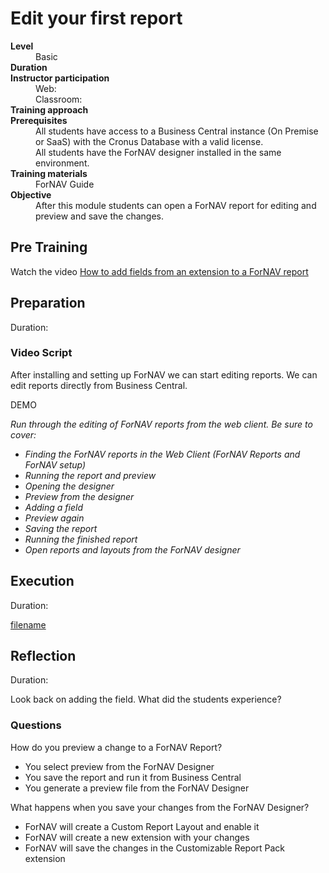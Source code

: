 # Edit your first report
<dl>
  <dt><b>Level</b></dt>
  <dd>Basic</dd>
  <dt><b>Duration</b></dt>
  <dd></dd>
  <dt><b>Instructor participation</b></dt>
  <dd>Web: <br>Classroom: </dd>
  <dt><b>Training approach</b></dt>
  <dd></dd>
  <dt><b>Prerequisites</b></dt>
  <dd>All students have access to a Business Central instance (On Premise or SaaS) with the Cronus Database with a valid license. <br> All students have the ForNAV designer installed in the same environment.</dd>
  <dt><b>Training materials</b></dt>
  <dd>ForNAV Guide</dd>
  <dt><b>Objective</b></dt>
  <dd>After this module students can open a ForNAV report for editing and preview and save the changes.</dd>
</dl>

## Pre Training
Watch the video [How to add fields from an extension to a ForNAV report](https://www.youtube.com/watch?v=CmZhj17JDWk)

## Preparation
Duration:

### Video Script
After installing and setting up ForNAV we can start editing reports. We can edit reports directly from Business Central.

DEMO

<I>Run through the editing of ForNAV reports from the web client. Be sure to cover:
* Finding the ForNAV reports in the Web Client (ForNAV Reports and ForNAV setup)
* Running the report and preview
* Opening the designer
* Preview from the designer
* Adding a field
* Preview again
* Saving the report
* Running the finished report
* Open reports and layouts from the ForNAV designer
</I>

## Execution
Duration:

[filename](../../Exercises/EditYourFirstReport.Exercise.md ':include')

## Reflection
Duration:

Look back on adding the field. What did the students experience?

### Questions
How do you preview a change to a ForNAV Report?
* You select preview from the ForNAV Designer
* You save the report and run it from Business Central
* You generate a preview file from the ForNAV Designer

What happens when you save your changes from the ForNAV Designer?
* ForNAV will create a Custom Report Layout and enable it
* ForNAV will create a new extension with your changes
* ForNAV will save the changes in the Customizable Report Pack extension
